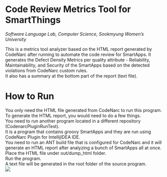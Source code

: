# Code Review Metrics Tool for SmartThings
<i>Software Language Lab, Computer Science, Sookmyung Women’s University</i>

This is a metrics tool analyzer based on the HTML report generated by CodeNarc after running to automate the code review for SmartApps.
It generates the Defect Density Metrics per quality attribute - Reliability, Maintainability, and Security of the SmartApps based on the detected violations from CodeNarc custom rules.<br/>
It also has a summary at the bottom part of the report (text file).

# How to Run
You only need the HTML file generated from CodeNarc to run this program.<br/>
To generate the HTML report, you would need to do a few things.<br/>
You need to run another program located in a different repository (CodenarcPluginRunTest).<br/>
It is a program that contains groovy SmartApps and they are run using CodeNarc Plugin for IntellijIDEA IDE. <br/>
You need to run an ANT build file that is configured for CodeNarc and it will generate an HTML report after analyzing a bunch of SmartApps all at once.<br/>
Place the HTML file under out/dump_html folder.<br/>
Run the program.<br/>
A text file will be generated in the root folder of the source program.<br/>
<img src="https://github.com/janineson/SmartThings_CodeReviewMetricsTool/blob/master/out/ss.PNG"> 
